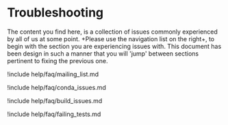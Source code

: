 # Troubleshooting

The content you find here, is a collection of issues commonly experienced by all of us at some point. +Please use the navigation list on the right+, to begin with the section you are experiencing issues with. This document has been design in such a manner that you will 'jump' between sections pertinent to fixing the previous one.

!include help/faq/mailing_list.md

!include help/faq/conda_issues.md

!include help/faq/build_issues.md

!include help/faq/failing_tests.md
